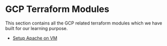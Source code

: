# GCP Terraform Modules

This section contains all the GCP related terraform modules which we have built for our learning purpose.

- [Setup Apache on VM](setup-apache-on-vm.md)